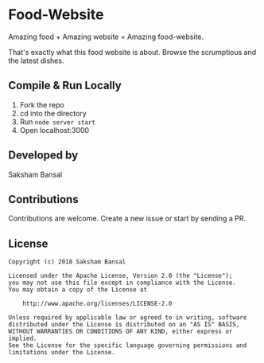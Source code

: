 # Food-Website

Amazing food + Amazing website = Amazing food-website. 

That's exactly what this food website is about. Browse the scrumptious and the latest dishes. 

## Compile & Run Locally
1. Fork the repo
2. cd into the directory
3. Run `node server start`
4. Open localhost:3000


## Developed by
Saksham Bansal

## Contributions
Contributions are welcome. Create a new issue or start by sending a PR. 

## License 

```
Copyright (c) 2018 Saksham Bansal

Licensed under the Apache License, Version 2.0 (the "License");
you may not use this file except in compliance with the License.
You may obtain a copy of the License at

    http://www.apache.org/licenses/LICENSE-2.0

Unless required by applicable law or agreed to in writing, software
distributed under the License is distributed on an "AS IS" BASIS,
WITHOUT WARRANTIES OR CONDITIONS OF ANY KIND, either express or implied.
See the License for the specific language governing permissions and
limitations under the License.
```
